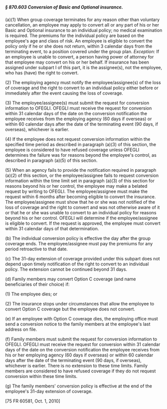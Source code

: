##### § 870.603 Conversion of Basic and Optional insurance. #####

(a)(1) When group coverage terminates for any reason other than voluntary cancellation, an employee may apply to convert all or any part of his or her Basic and Optional insurance to an individual policy; no medical examination is required. The premiums for the individual policy are based on the employee's age and class of risk. An employee is eligible to convert the policy only if he or she does not return, within 3 calendar days from the terminating event, to a position covered under the group plan. *Exception:* If an employee is unable to convert, a person having power of attorney for that employee may convert on his or her behalf. If insurance has been assigned under subpart I of this part, it is the assignee(s), not the employee, who has (have) the right to convert.

(2) The employing agency must notify the employee/assignee(s) of the loss of coverage and the right to convert to an individual policy either before or immediately after the event causing the loss of coverage.

(3) The employee/assignee(s) must submit the request for conversion information to OFEGLI. OFEGLI must receive the request for conversion within 31 calendar days of the date on the conversion notification the employee receives from the employing agency (60 days if overseas) or within 60 calendar days after the date of the terminating event (90 days, if overseas), whichever is earlier.

(4) If the employee does not request conversion information within the specified time period as described in paragraph (a)(3) of this section, the employee is considered to have refused coverage unless OFEGLI determines the failure was for reasons beyond the employee's control, as described in paragraph (a)(5) of this section.

(5) When an agency fails to provide the notification required in paragraph (a)(2) of this section, or the employee/assignee fails to request conversion information within the time limit set in paragraph (a)(3) of this section for reasons beyond his or her control, the employee may make a belated request by writing to OFEGLI. The employee/assignee must make the request within 6 months after becoming eligible to convert the insurance. The employee/assignee must show that he or she was not notified of the loss of coverage and the right to convert and was not otherwise aware of it or that he or she was unable to convert to an individual policy for reasons beyond his or her control. OFEGLI will determine if the employee/assignee is eligible to convert. If the request is approved, the employee must convert within 31 calendar days of that determination.

(b) The individual conversion policy is effective the day after the group coverage ends. The employee/assignee must pay the premiums for any period retroactive to that date.

(c) The 31-day extension of coverage provided under this subpart does not depend upon timely notification of the right to convert to an individual policy. The extension cannot be continued beyond 31 days.

(d) Family members may convert Option C coverage (and name beneficiaries of their choice) if:

(1) The employee dies; or

(2) The insurance stops under circumstances that allow the employee to convert Option C coverage but the employee does not convert.

(e) If an employee with Option C coverage dies, the employing office must send a conversion notice to the family members at the employee's last address on file.

(f) Family members must submit the request for conversion information to OFEGLI. OFEGLI must receive the request for conversion within 31 calendar days of the date on the conversion notification the employee receives from his or her employing agency (60 days if overseas) or within 60 calendar days after the date of the terminating event (90 days, if overseas), whichever is earlier. There is no extension to these time limits. Family members are considered to have refused coverage if they do not request conversion within these time limits.

(g) The family members' conversion policy is effective at the end of the employee's 31-day extension of coverage.

[75 FR 60581, Oct. 1, 2010]